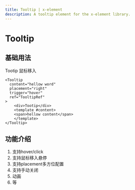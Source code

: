 ```yaml
---
title: Tooltip | x-element
description: A tooltip element for the x-element library.
---
```


# Tooltip

## 基础用法

<script setup>
import Tooltip from "../../src/components/Tooltip/XTooltip.vue";

import  Button  from '../../src/components/Button/XButton.vue'

</script>

 <Tooltip content="hellow word" placement="right" trigger="hover" ref="TooltipRef">
    <div>Tootip 鼠标移入</div>
    <template #content>
      <span>hellow content</span>
    </template>
  </Tooltip>

```vue
<Tooltip
  content="hellow word"
  placement="right"
  trigger="hover"
  ref="TooltipRef"
>
    <div>Tootip</div>
    <template #content>
    <span>hellow content</span>
    </template>
</Tooltip>
```

## 功能介绍

1. 支持hover/click
2. 支持鼠标移入悬停
3. 支持placement多方位配置
4. 支持手动关闭
5. 动画
6. 等
